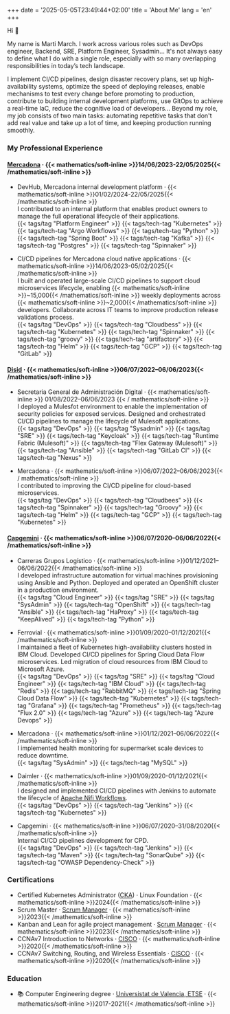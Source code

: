 +++
date = '2025-05-05T23:49:44+02:00'
title = 'About Me'
lang = 'en'
+++

Hi 👋

My name is Marti March. I work across various roles such as DevOps engineer, Backend, SRE, Platform Engineer, Sysadmin... It's not always easy to define what I do with a single role, especially with so many overlapping responsibilities 
in today’s tech landscape.

I implement CI/CD pipelines, design disaster recovery plans, set up high-availability systems, optimize the speed of deploying releases, enable mechanisms to test every change before promoting to production, contribute to building internal development 
platforms, use GitOps to achieve a real-time IaC, reduce the cognitive load of developers... Beyond my role, my job consists of two main tasks: automating repetitive tasks that don't add real value and take up a lot of time, and keeping production running
smoothly.


### My Professional Experience

#### [Mercadona](https://www.mercadona.es/) · {{< mathematics/soft-inline >}}14/06/2023-22/05/2025{{< /mathematics/soft-inline >}}

- DevHub, Mercadona internal development platform · {{< mathematics/soft-inline >}}01/02/2024-22/05/2025{{< /mathematics/soft-inline >}}  
  I contributed to an internal platform that enables product owners to manage the full operational lifecycle of their applications.  
  {{< tags/tag "Platform Engineer" >}} {{< tags/tech-tag "Kubernetes" >}} {{< tags/tech-tag "Argo Workflows" >}} {{< tags/tech-tag "Python" >}} {{< tags/tech-tag "Spring Boot" >}} {{< tags/tech-tag "Kafka" >}} {{< tags/tech-tag "Postgres" >}} {{< tags/tech-tag "Spinnaker" >}}  

<!-- -->

- CI/CD pipelines for Mercadona cloud native applications · {{< mathematics/soft-inline >}}14/06/2023-05/02/2025{{< /mathematics/soft-inline >}}  
  I built and operated large-scale CI/CD pipelines to support cloud microservices lifecycle, enabling {{< mathematics/soft-inline >}}~15,000{{< /mathematics/soft-inline >}} weekly deployments across {{< mathematics/soft-inline >}}~2,000{{< /mathematics/soft-inline >}} developers.
  Collaborate across IT teams to improve production release validations process.  
  {{< tags/tag "DevOps" >}} {{< tags/tech-tag "Cloudbess" >}} {{< tags/tech-tag "Kubernetes" >}} {{< tags/tech-tag "Spinnaker" >}} {{< tags/tech-tag "groovy" >}} {{< tags/tech-tag "artifactory" >}} {{< tags/tech-tag "Helm" >}} {{< tags/tech-tag "GCP" >}} {{< tags/tech-tag "GitLab" >}}  

#### [Disid](https://www.disid.com/) · {{< mathematics/soft-inline >}}06/07/2022–06/06/2023{{< /mathematics/soft-inline >}}

- Secretaria General de Administración Digital · {{< mathematics/soft-inline >}} 01/08/2022–06/06/2023 {{< / mathematics/soft-inline >}}  
  I deployed a Mulesfot environment to enable the implementation of security policies for exposed services. Designed and orchestrated CI/CD pipelines to manage the lifecycle of Mulesoft applications.  
  {{< tags/tag "DevOps" >}} {{< tags/tag "Sysadmin" >}} {{< tags/tag "SRE" >}} {{< tags/tech-tag "Keycloak" >}} {{< tags/tech-tag "Runtime Fabric (Mulesoft)" >}} {{< tags/tech-tag "Flex Gateway (Mulesoft)" >}} {{< tags/tech-tag "Ansible" >}} {{< tags/tech-tag "GitLab CI" >}}
  {{< tags/tech-tag "Nexus" >}}  

<!-- -->

- Mercadona · {{< mathematics/soft-inline >}}06/07/2022–06/06/2023{{< / mathematics/soft-inline >}}  
  I contributed to improving the CI/CD pipeline for cloud-based microservices.  
  {{< tags/tag "DevOps" >}}  {{< tags/tech-tag "Cloudbees" >}} {{< tags/tech-tag "Spinnaker" >}} {{< tags/tech-tag "Groovy" >}} {{< tags/tech-tag "Helm" >}} {{< tags/tech-tag "GCP" >}} {{< tags/tech-tag "Kubernetes" >}}  

#### [Capgemini](https://www.capgemini.com/es-es/) · {{< mathematics/soft-inline >}}06/07/2020–06/06/2022{{< /mathematics/soft-inline >}}

- Carreras Grupos Logístico · {{< mathematics/soft-inline >}}01/12/2021–06/06/2022{{< /mathematics/soft-inline >}}  
  I developed infrastructure automation for virtual machines provisioning using Ansible and Python. Deployed and operated an OpenShift cluster in a production environment.  
  {{< tags/tag "Cloud Engineer" >}} {{< tags/tag "SRE" >}} {{< tags/tag "SysAdmin" >}} {{< tags/tech-tag "OpenShift" >}} {{< tags/tech-tag "Ansible" >}} {{< tags/tech-tag "HaProxy" >}} {{< tags/tech-tag "KeepAlived" >}} {{< tags/tech-tag "Python" >}}  

<!-- -->

- Ferrovial · {{< mathematics/soft-inline >}}01/09/2020–01/12/2021{{< /mathematics/soft-inline >}}  
  I maintained a fleet of Kubernetes high-availability clusters hosted in IBM Cloud. Developed CI/CD pipelines for Spring Cloud Data Flow microservices. Led migration of cloud resources from IBM Cloud to Microsoft Azure.  
  {{< tags/tag "DevOps" >}} {{< tags/tag "SRE" >}} {{< tags/tag "Cloud Engineer" >}} {{< tags/tech-tag "IBM Cloud" >}} {{< tags/tech-tag "Redis" >}}  {{< tags/tech-tag "RabbitMQ" >}}  {{< tags/tech-tag "Spring Cloud Data Flow" >}} {{< tags/tech-tag "Kubernetes" >}} {{< tags/tech-tag "Grafana" >}}
  {{< tags/tech-tag "Prometheus" >}} {{< tags/tech-tag "Flux 2.0" >}} {{< tags/tech-tag "Azure" >}} {{< tags/tech-tag "Azure Devops" >}}  

<!-- -->

- Mercadona · {{< mathematics/soft-inline >}}01/12/2021–06/06/2022{{< /mathematics/soft-inline >}}  
  I implemented health monitoring for supermarket scale devices to reduce downtime.  
  {{< tags/tag "SysAdmin" >}} {{< tags/tech-tag "MySQL" >}}

<!-- -->

- Daimler · {{< mathematics/soft-inline >}}01/09/2020-01/12/2021{{< /mathematics/soft-inline >}}  
  I designed and implemented CI/CD pipelines with Jenkins to automate the lifecycle of [Apache Nifi Workflows](https://nifi.apache.org/docs/nifi-docs/html/overview.html).  
  {{< tags/tag "DevOps" >}}  {{< tags/tech-tag "Jenkins" >}} {{< tags/tech-tag "Kubernetes" >}}  

<!-- -->

- Capgemini · {{< mathematics/soft-inline >}}06/07/2020–31/08/2020{{< /mathematics/soft-inline >}}  
  Internal CI/CD pipelines development for CPD.  
  {{< tags/tag "DevOps" >}} {{< tags/tech-tag "Jenkins" >}} {{< tags/tech-tag "Maven" >}} {{< tags/tech-tag "SonarQube" >}} {{< tags/tech-tag "OWASP Dependency-Check" >}}  

### Certifications

- Certified Kubernetes Administrator ([CKA](https://training.linuxfoundation.org/certification/certified-kubernetes-administrator-cka/)) · Linux Foundation · {{< mathematics/soft-inline >}}2024{{< /mathematics/soft-inline >}}
- Scrum Master · [Scrum Manager](https://www.scrummanager.com/website/c/profile/member.php?id=43681) · {{< mathematics/soft-inline >}}2023{{< /mathematics/soft-inline >}}
- Kanban and Lean for agile project management · [Scrum Manager](https://www.scrummanager.com/website/c/profile/member.php?id=43681) · {{< mathematics/soft-inline >}}2023{{< /mathematics/soft-inline >}}
- CCNAv7 Introduction to Networks · [CISCO](https://www.netacad.com/es/courses/ccna-introduction-networks?courseLang=en-US) · {{< mathematics/soft-inline >}}2020{{< /mathematics/soft-inline >}}
- CCNAv7 Switching, Routing, and Wireless Essentials · [CISCO](https://www.netacad.com/es/courses/ccna-switching-routing-wireless-essentials) · {{< mathematics/soft-inline >}}2020{{< /mathematics/soft-inline >}}


### Education

- 📚 Computer Engineering degree · [Universistat de Valencia, ETSE](https://www.uv.es/) · {{< mathematics/soft-inline >}}2017-2021{{< /mathematics/soft-inline >}}
